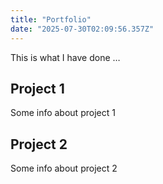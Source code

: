 ```yaml
---
title: "Portfolio"
date: "2025-07-30T02:09:56.357Z"
---
```



This is what I have done …


## Project 1

Some info about project 1


## Project 2

Some info about project 2

